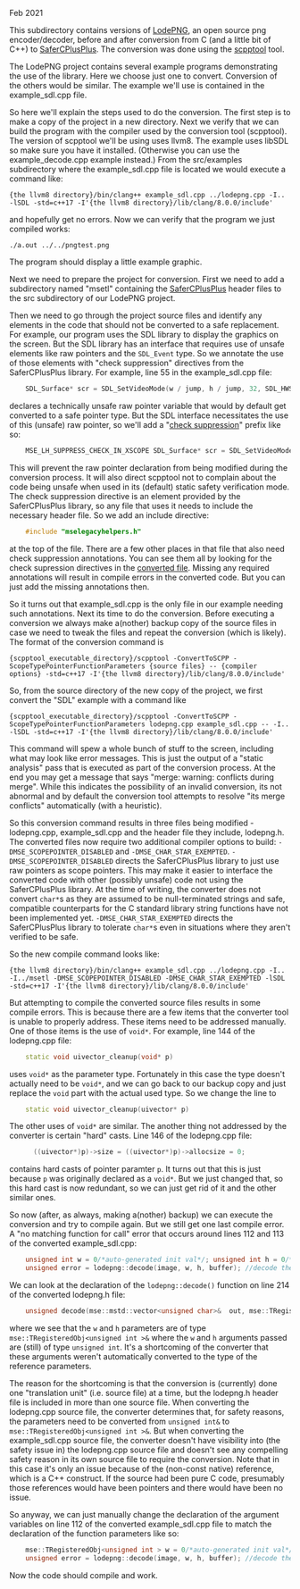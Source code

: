 Feb 2021

This subdirectory contains versions of [LodePNG](https://github.com/lvandeve/lodepng), an open source png encoder/decoder, before and after conversion from C (and a little bit of C++) to [SaferCPlusPlus](https://github.com/duneroadrunner/SaferCPlusPlus). The conversion was done using the [scpptool](https://github.com/duneroadrunner/scpptool) tool.

The LodePNG project contains several example programs demonstrating the use of the library. Here we choose just one to convert. Conversion of the others would be similar. The example we'll use is contained in the example_sdl.cpp file. 

So here we'll explain the steps used to do the conversion. The first step is to make a copy of the project in a new directory. Next we verify that we can build the program with the compiler used by the conversion tool (scpptool). The version of scpptool we'll be using uses llvm8. The example uses libSDL so make sure you have it installed. (Otherwise you can use the example_decode.cpp example instead.) From the src/examples subdirectory where the example_sdl.cpp file is located we would execute a command like: 

    {the llvm8 directory}/bin/clang++ example_sdl.cpp ../lodepng.cpp -I.. -lSDL -std=c++17 -I'{the llvm8 directory}/lib/clang/8.0.0/include'

and hopefully get no errors. Now we can verify that the program we just compiled works:

    ./a.out ../../pngtest.png

The program should display a little example graphic.

Next we need to prepare the project for conversion. First we need to add a subdirectory named "msetl" containing the [SaferCPlusPlus](https://github.com/duneroadrunner/SaferCPlusPlus) header files to the src subdirectory of our LodePNG project. 

Then we need to go through the project source files and identify any elements in the code that should not be converted to a safe replacement. For example, our program uses the SDL library to display the graphics on the screen. But the SDL library has an interface that requires use of unsafe elements like raw pointers and the `SDL_Event` type. So we annotate the use of those elements with "check suppression" directives from the SaferCPlusPlus library. For example, line 55 in the example_sdl.cpp file:

```cpp
    SDL_Surface* scr = SDL_SetVideoMode(w / jump, h / jump, 32, SDL_HWSURFACE);
```

declares a technically unsafe raw pointer variable that would by default get converted to a safe pointer type. But the SDL interface necessitates the use of this (unsafe) raw pointer, so we'll add a "[check suppression](https://github.com/duneroadrunner/scpptool#local-suppression-of-the-checks)" prefix like so:

```cpp
    MSE_LH_SUPPRESS_CHECK_IN_XSCOPE SDL_Surface* scr = SDL_SetVideoMode(w / jump, h / jump, 32, SDL_HWSURFACE);
```

This will prevent the raw pointer declaration from being modified during the conversion process. It will also direct scpptool not to complain about the code being unsafe when used in its (default) static safety verification mode. The check suppression directive is an element provided by the SaferCPlusPlus library, so any file that uses it needs to include the necessary header file. So we add an include directive:

```cpp
    #include "mselegacyhelpers.h"
```

at the top of the file. There are a few other places in that file that also need check suppression annotations. You can see them all by looking for the check supression directives in the [converted file](https://github.com/duneroadrunner/SaferCPlusPlus-AutoTranslation2/blob/master/examples/lodepng/lodepng_translated/src/examples/example_sdl.cpp). Missing any required annotations will result in compile errors in the converted code. But you can just add the missing annotations then.

So it turns out that example_sdl.cpp is the only file in our example needing such annotations. Next its time to do the conversion. Before executing a conversion we always make a(nother) backup copy of the source files in case we need to tweak the files and repeat the conversion (which is likely). The format of the conversion command is 

    {scpptool_executable_directory}/scpptool -ConvertToSCPP -ScopeTypePointerFunctionParameters {source files} -- {compiler options} -std=c++17 -I'{the llvm8 directory}/lib/clang/8.0.0/include'

So, from the source directory of the new copy of the project, we first convert the "SDL" example with a command like 

    {scpptool_executable_directory}/scpptool -ConvertToSCPP -ScopeTypePointerFunctionParameters lodepng.cpp example_sdl.cpp -- -I.. -lSDL -std=c++17 -I'{the llvm8 directory}/lib/clang/8.0.0/include'

This command will spew a whole bunch of stuff to the screen, including what may look like error messages. This is just the output of a "static analysis" pass that is executed as part of the conversion process. At the end you may get a message that says "merge: warning: conflicts during merge". While this indicates the possibility of an invalid conversion, its not abnormal and by default the conversion tool attempts to resolve "its merge conflicts" automatically (with a heuristic).

So this conversion command results in three files being modified - lodepng.cpp, example_sdl.cpp and the header file they include, lodepng.h. The converted files now require two additional compiler options to build: `-DMSE_SCOPEPOINTER_DISABLED` and `-DMSE_CHAR_STAR_EXEMPTED`. `-DMSE_SCOPEPOINTER_DISABLED` directs the SaferCPlusPlus library to just use raw pointers as scope pointers. This may make it easier to interface the converted code with other (possibly unsafe) code not using the SaferCPlusPlus library. At the time of writing, the converter does not convert `char*`s as they are assumed to be null-terminated strings and safe, compatible counterparts for the C standard library string functions have not been implemented yet. `-DMSE_CHAR_STAR_EXEMPTED` directs the SaferCPlusPlus library to tolerate `char*`s even in situations where they aren't verified to be safe.

So the new compile command looks like:

    {the llvm8 directory}/bin/clang++ example_sdl.cpp ../lodepng.cpp -I.. -I../msetl -DMSE_SCOPEPOINTER_DISABLED -DMSE_CHAR_STAR_EXEMPTED -lSDL -std=c++17 -I'{the llvm8 directory}/lib/clang/8.0.0/include'

But attempting to compile the converted source files results in some compile errors. This is because there are a few items that the converter tool is unable to properly address. These items need to be addressed manually. One of those items is the use of `void*`. For example, line 144 of the lodepng.cpp file:

```cpp
    static void uivector_cleanup(void* p)
```

uses `void*` as the parameter type. Fortunately in this case the type doesn't actually need to be `void*`, and we can go back to our backup copy and just replace the `void` part with the actual used type. So we change the line to

```cpp
    static void uivector_cleanup(uivector* p)
```

The other uses of `void*` are similar. The another thing not addressed by the converter is certain "hard" casts. Line 146 of the lodepng.cpp file:

```cpp
      ((uivector*)p)->size = ((uivector*)p)->allocsize = 0;
```

contains hard casts of pointer paramter `p`. It turns out that this is just because `p` was originally declared as a `void*`. But we just changed that, so this hard cast is now redundant, so we can just get rid of it and the other similar ones.

So now (after, as always, making a(nother) backup) we can execute the conversion and try to compile again. But we still get one last compile error. A "no matching function for call" error that occurs around lines 112 and 113 of the converted example_sdl.cpp:

```cpp
    unsigned int w = 0/*auto-generated init val*/; unsigned int h = 0/*auto-generated init val*/;
    unsigned error = lodepng::decode(image, w, h, buffer); //decode the png
```

We can look at the declaration of the `lodepng::decode()` function on line 214 of the converted lodepng.h file: 

```cpp
    unsigned decode(mse::mstd::vector<unsigned char>&  out, mse::TRegisteredObj<unsigned int >&  w, mse::TRegisteredObj<unsigned int >&  h, const mse::mstd::vector<unsigned char>&  in, LodePNGColorType colortype = LCT_RGBA, unsigned bitdepth = 8);
```

where we see that the `w` and `h` parameters are of type `mse::TRegisteredObj<unsigned int >&` where the `w` and `h` arguments passed are (still) of type `unsigned int`. It's a shortcoming of the converter that these arguments weren't automatically converted to the type of the reference parameters.

The reason for the shortcoming is that the conversion is (currently) done one "translation unit" (i.e. source file) at a time, but the lodepng.h header file is included in more than one source file. When converting the lodepng.cpp source file, the converter determines that, for safety reasons, the parameters need to be converted from `unsigned int&` to `mse::TRegisteredObj<unsigned int >&`. But when converting the example_sdl.cpp source file, the converter doesn't have visibility into (the safety issue in) the lodepng.cpp source file and doesn't see any compelling safety reason in its own source file to require the conversion. Note that in this case it's only an issue because of the (non-const native) reference, which is a C++ construct. If the source had been pure C code, presumably those references would have been pointers and there would have been no issue.

So anyway, we can just manually change the declaration of the argument variables on line 112 of the converted example_sdl.cpp file to match the declaration of the function parameters like so:

```cpp
    mse::TRegisteredObj<unsigned int > w = 0/*auto-generated init val*/; mse::TRegisteredObj<unsigned int > h = 0/*auto-generated init val*/;
    unsigned error = lodepng::decode(image, w, h, buffer); //decode the png
```

Now the code should compile and work. 


